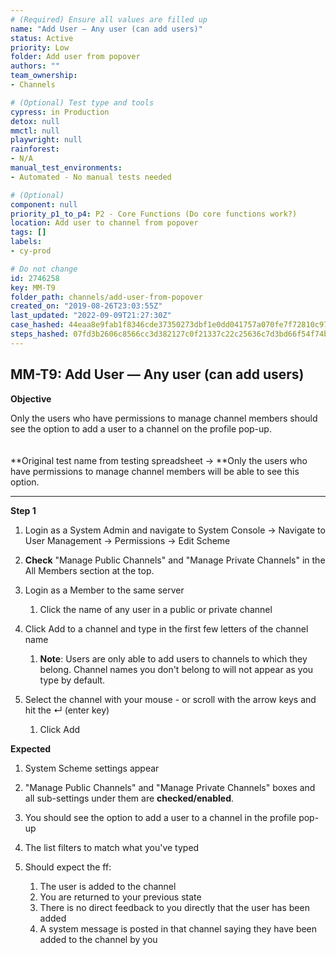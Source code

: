 ```yaml
---
# (Required) Ensure all values are filled up
name: "Add User — Any user (can add users)"
status: Active
priority: Low
folder: Add user from popover
authors: ""
team_ownership: 
- Channels

# (Optional) Test type and tools
cypress: in Production
detox: null
mmctl: null
playwright: null
rainforest: 
- N/A
manual_test_environments: 
- Automated - No manual tests needed

# (Optional)
component: null
priority_p1_to_p4: P2 - Core Functions (Do core functions work?)
location: Add user to channel from popover
tags: []
labels: 
- cy-prod

# Do not change
id: 2746258
key: MM-T9
folder_path: channels/add-user-from-popover
created_on: "2019-08-26T23:03:55Z"
last_updated: "2022-09-09T21:27:30Z"
case_hashed: 44eaa8e9fab1f8346cde37350273dbf1e0dd041757a070fe7f72810c977fa4e4bcfba911af3d0085956165bbccdfb3bb
steps_hashed: 07fd3b2606c8566cc3d382127c0f21337c22c25636c7d3bd66f54f74bd93f16b1b1894b6c3a3f01148a3db1cd0317482
---
```


## MM-T9: Add User — Any user (can add users)

**Objective**

Only the users who have permissions to manage channel members should see the option to add a user to a channel on the profile pop-up.\
\
\
\*\*Original test name from testing spreadsheet → \*\*Only the users who have permissions to manage channel members will be able to see this option.

---

**Step 1**

1. Login as a System Admin and navigate to System Console → Navigate to User Management → Permissions → Edit Scheme

2. **Check** "Manage Public Channels" and "Manage Private Channels" in the All Members section at the top.

3. Login as a Member to the same server

   1. Click the name of any user in a public or private channel

4. Click Add to a channel and type in the first few letters of the channel name

   1. **Note**: Users are only able to add users to channels to which they belong. Channel names you don't belong to will not appear as you type by default.

5. Select the channel with your mouse - or scroll with the arrow keys and hit the ↵ (enter key)

   1. Click Add

**Expected**

1. System Scheme settings appear

2. "Manage Public Channels" and "Manage Private Channels" boxes and all sub-settings under them are **checked/enabled**.

3. You should see the option to add a user to a channel in the profile pop-up

4. The list filters to match what you've typed

5. Should expect the ff:

   1. The user is added to the channel
   2. You are returned to your previous state
   3. There is no direct feedback to you directly that the user has been added
   4. A system message is posted in that channel saying they have been added to the channel by you
